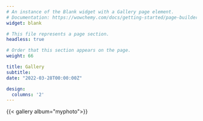 ```yaml
---
# An instance of the Blank widget with a Gallery page element.
# Documentation: https://wowchemy.com/docs/getting-started/page-builder/
widget: blank

# This file represents a page section.
headless: true

# Order that this section appears on the page.
weight: 66

title: Gallery
subtitle:
date: "2022-03-28T00:00:00Z"

design:
  columns: '2'
---
```


{{< gallery album="myphoto">}}
